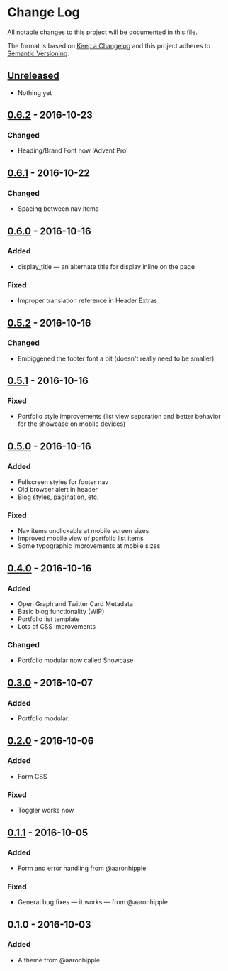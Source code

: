 # Change Log
All notable changes to this project will be documented in this file.

The format is based on [Keep a Changelog](http://keepachangelog.com/) 
and this project adheres to [Semantic Versioning](http://semver.org/).

## [Unreleased]
- Nothing yet

## [0.6.2] - 2016-10-23
### Changed
- Heading/Brand Font now 'Advent Pro'

## [0.6.1] - 2016-10-22
### Changed
- Spacing between nav items

## [0.6.0] - 2016-10-16
### Added
- display_title — an alternate title for display inline on the page
### Fixed
- Improper translation reference in Header Extras

## [0.5.2] - 2016-10-16
### Changed
- Embiggened the footer font a bit (doesn't really need to be smaller)
  
## [0.5.1] - 2016-10-16
### Fixed
- Portfolio style improvements (list view separation and
  better behavior for the showcase on mobile devices)

## [0.5.0] - 2016-10-16
### Added
- Fullscreen styles for footer nav
- Old browser alert in header
- Blog styles, pagination, etc.
### Fixed
- Nav items unclickable at mobile screen sizes
- Improved mobile view of portfolio list items
- Some typographic improvements at mobile sizes

## [0.4.0] - 2016-10-16
### Added
- Open Graph and Twitter Card Metadata
- Basic blog functionality (WIP)
- Portfolio list template
- Lots of CSS improvements
### Changed
- Portfolio modular now called Showcase

## [0.3.0] - 2016-10-07
### Added
- Portfolio modular.

## [0.2.0] - 2016-10-06
### Added
- Form CSS
### Fixed
- Toggler works now

## [0.1.1] - 2016-10-05
### Added
- Form and error handling from @aaronhipple.
### Fixed
- General bug fixes — it works — from @aaronhipple.

## 0.1.0 - 2016-10-03
### Added
- A theme from @aaronhipple.

[Unreleased]: https://github.com/aaronhipple/grav-plugin-mailchimp/compare/v0.6.2...HEAD
[0.6.2]: https://github.com/aaronhipple/grav-plugin-mailchimp/compare/v0.6.1...v0.6.2
[0.6.1]: https://github.com/aaronhipple/grav-plugin-mailchimp/compare/v0.6.0...v0.6.1
[0.6.0]: https://github.com/aaronhipple/grav-plugin-mailchimp/compare/v0.5.2...v0.6.0
[0.5.2]: https://github.com/aaronhipple/grav-plugin-mailchimp/compare/v0.5.1...v0.5.2
[0.5.1]: https://github.com/aaronhipple/grav-plugin-mailchimp/compare/v0.5.0...v0.5.1
[0.5.0]: https://github.com/aaronhipple/grav-plugin-mailchimp/compare/v0.4.0...v0.5.0
[0.4.0]: https://github.com/aaronhipple/grav-plugin-mailchimp/compare/v0.3.0...v0.4.0
[0.3.0]: https://github.com/aaronhipple/grav-plugin-mailchimp/compare/v0.2.0...v0.3.0
[0.2.0]: https://github.com/aaronhipple/grav-plugin-mailchimp/compare/v0.1.1...v0.2.0
[0.1.1]: https://github.com/aaronhipple/grav-plugin-mailchimp/compare/v0.1.0...v0.1.1